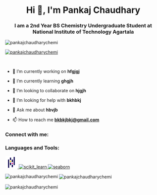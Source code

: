 <h1 align="center">Hi 👋, I'm Pankaj Chaudhary</h1>
<h3 align="center">I am a 2nd Year BS Chemistry Undergraduate Student at National Institute of Technology Agartala</h3>

<p align="left"> <img src="https://komarev.com/ghpvc/?username=pankajchaudharychemi&label=Profile%20views&color=0e75b6&style=flat" alt="pankajchaudharychemi" /> </p>

<p align="left"> <a href="https://github.com/ryo-ma/github-profile-trophy"><img src="https://github-profile-trophy.vercel.app/?username=pankajchaudharychemi" alt="pankajchaudharychemi" /></a> </p>

<p align="left"> <a href="https://twitter.com/" target="blank"><img src="https://img.shields.io/twitter/follow/?logo=twitter&style=for-the-badge" alt="" /></a> </p>

- 🔭 I’m currently working on **hfgjgj**

- 🌱 I’m currently learning **ghgjh**

- 👯 I’m looking to collaborate on **hjgjh**

- 🤝 I’m looking for help with **bkhbkj**

- 💬 Ask me about **hbvjb**

- 📫 How to reach me **bkbkjbkj@gmail.com**

<h3 align="left">Connect with me:</h3>
<p align="left">
</p>

<h3 align="left">Languages and Tools:</h3>
<p align="left"> <a href="https://pandas.pydata.org/" target="_blank" rel="noreferrer"> <img src="https://raw.githubusercontent.com/devicons/devicon/2ae2a900d2f041da66e950e4d48052658d850630/icons/pandas/pandas-original.svg" alt="pandas" width="40" height="40"/> </a> <a href="https://scikit-learn.org/" target="_blank" rel="noreferrer"> <img src="https://upload.wikimedia.org/wikipedia/commons/0/05/Scikit_learn_logo_small.svg" alt="scikit_learn" width="40" height="40"/> </a> <a href="https://seaborn.pydata.org/" target="_blank" rel="noreferrer"> <img src="https://seaborn.pydata.org/_images/logo-mark-lightbg.svg" alt="seaborn" width="40" height="40"/> </a> </p>

<p><img align="left" src="https://github-readme-stats.vercel.app/api/top-langs?username=pankajchaudharychemi&show_icons=true&locale=en&layout=compact" alt="pankajchaudharychemi" /></p>

<p>&nbsp;<img align="center" src="https://github-readme-stats.vercel.app/api?username=pankajchaudharychemi&show_icons=true&locale=en" alt="pankajchaudharychemi" /></p>

<p><img align="center" src="https://github-readme-streak-stats.herokuapp.com/?user=pankajchaudharychemi&" alt="pankajchaudharychemi" /></p>



